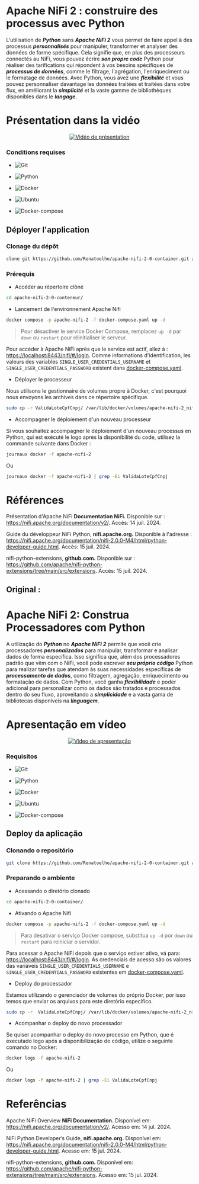 # Apache NiFi 2 : construire des processus avec Python


L'utilisation de ***Python*** sans ***Apache NiFi 2*** vous permet de faire appel à des processus ***personnalisés*** pour manipuler, transformer et analyser des données de forme spécifique. Cela signifie que, en plus des processeurs connectés au NiFi, vous pouvez écrire ***son propre code*** Python pour réaliser des tarifications qui répondent à vos besoins spécifiques de ***processus de données***, comme le filtrage, l'agrégation, l'enriqueciment ou le formatage de données. Avec Python, vous avez une ***flexibilité*** et vous pouvez personnaliser davantage les données traitées et traitées dans votre flux, en améliorant la ***simplicité*** et la vaste gamme de bibliothèques disponibles dans le ***langage***.


<!--
https://www.youtube.com/@renato-coelho
-->

# Présentation dans la vidéo

<p align="center">
 <a href="https://youtu.be/ZfvkObb7Fhw" target="_blank"><img src="thumbnail/Apache-Nifi-Python.png" alt="Vidéo de présentation"></a>
</p>


### Conditions requises

+ ![Git](https://img.shields.io/badge/Git-2.25.1%2B-E3E3E3)

+ ![Python](https://img.shields.io/badge/Python-3.9%2B-E3E3E3)

+ ![Docker](https://img.shields.io/badge/Docker-23.0.3-E3E3E3)

+ ![Ubuntu](https://img.shields.io/badge/Ubuntu-20.04-E3E3E3)

+ ![Docker-compose](https://img.shields.io/badge/Docker--compose-1.25.0-E3E3E3)


## Déployer l'application


### Clonage du dépôt

```bash
clone git https://github.com/Renatoelho/apache-nifi-2-0-container.git apache-nifi-2-0-container
```


### Prérequis 

+ Accéder au répertoire clôné
```bash
cd apache-nifi-2-0-conteneur/
```

+ Lancement de l'environnement Apache Nifi
```bash
docker compose -p apache-nifi-2 -f docker-compose.yaml up -d
```

> Pour désactiver le service Docker Compose, remplacez ```up -d``` par ```down``` ou ```restart``` pour réinitialiser le serveur.

Pour accéder à Apache NiFi après que le service est actif, allez à : [https://localhost:8443/nifi/#/login](https://localhost:8443/nifi/#/login). Comme informations d'identification, les valeurs des variables ```SINGLE_USER_CREDENTIALS_USERNAME``` et ```SINGLE_USER_CREDENTIALS_PASSWORD``` existent dans [docker-compose.yaml](docker-compose.yaml).

+ Déployer le processeur

Nous utilisons le gestionnaire de volumes propre à Docker, c'est pourquoi nous envoyons les archives dans ce répertoire spécifique.

```bash
sudo cp -r ValidaLoteCpfCnpj/ /var/lib/docker/volumes/apache-nifi-2_nifi-python/_data
```

+ Accompagner le déploiement d'un nouveau processeur

Si vous souhaitez accompagner le déploiement d'un nouveau processus en Python, qui est exécuté le logo après la disponibilité du code, utilisez la commande suivante dans Docker :

```bash
journaux docker -f apache-nifi-2
```

Ou

```bash
journaux docker -f apache-nifi-2 | grep -Ei ValidaLoteCpfCnpj
```

# Références

Présentation d'Apache NiFi **Documentation NiFi.** Disponible sur : <https://nifi.apache.org/documentation/v2/>. Accès: 14 juil. 2024.

Guide du développeur NiFi Python, **nifi.apache.org.** Disponible à l'adresse : <https://nifi.apache.org/documentation/nifi-2.0.0-M4/html/python-developer-guide.html>. Accès: 15 juil. 2024.

nifi-python-extensions, **github.com.** Disponible sur : <https://github.com/apache/nifi-python-extensions/tree/main/src/extensions>. Accès: 15 juil. 2024.


## Original : 


# Apache NiFi 2: Construa Processadores com Python


A utilização do ***Python*** no ***Apache NiFi 2*** permite que você crie processadores ***personalizados*** para manipular, transformar e analisar dados de forma específica. Isso significa que, além dos processadores padrão que vêm com o NiFi, você pode escrever ***seu próprio código*** Python para realizar tarefas que atendam às suas necessidades específicas de ***processamento de dados***, como filtragem, agregação, enriquecimento ou formatação de dados. Com Python, você ganha ***flexibilidade*** e poder adicional para personalizar como os dados são tratados e processados dentro do seu fluxo, aproveitando a ***simplicidade*** e a vasta gama de bibliotecas disponíveis na ***linguagem***.


<!--
https://www.youtube.com/@renato-coelho
-->

# Apresentação em vídeo

<p align="center">
  <a href="https://youtu.be/ZfvkObb7Fhw" target="_blank"><img src="thumbnail/Apache-Nifi-Python.png" alt="Vídeo de apresentação"></a>
</p>


### Requisitos

+ ![Git](https://img.shields.io/badge/Git-2.25.1%2B-E3E3E3)

+ ![Python](https://img.shields.io/badge/Python-3.9%2B-E3E3E3)

+ ![Docker](https://img.shields.io/badge/Docker-23.0.3-E3E3E3)

+ ![Ubuntu](https://img.shields.io/badge/Ubuntu-20.04-E3E3E3)

+ ![Docker-compose](https://img.shields.io/badge/Docker--compose-1.25.0-E3E3E3)


## Deploy da aplicação


### Clonando o repositório

```bash
git clone https://github.com/Renatoelho/apache-nifi-2-0-container.git apache-nifi-2-0-container
```


### Preparando o ambiente

+ Acessando o diretório clonado
```bash
cd apache-nifi-2-0-container/
```

+ Ativando o Apache Nifi
```bash
docker compose -p apache-nifi-2 -f docker-compose.yaml up -d
```

> Para desativar o serviço Docker compose, substitua ```up -d``` por ```down``` ou ```restart``` para reiniciar o servidor.

Para acessar o Apache NiFi depois que o serviço estiver ativo, vá para: [https://localhost:8443/nifi/#/login](https://localhost:8443/nifi/#/login). As credenciais de acesso são os valores das variáveis ```SINGLE_USER_CREDENTIALS_USERNAME``` e ```SINGLE_USER_CREDENTIALS_PASSWORD``` existentes em [docker-compose.yaml](docker-compose.yaml).

+ Deploy do processador

Estamos utilizando o gerenciador de volumes do próprio Docker, por isso temos que enviar os arquivos para este diretório específico.

```bash
sudo cp -r  ValidaLoteCpfCnpj/ /var/lib/docker/volumes/apache-nifi-2_nifi-python/_data
```

+ Acompanhar o deploy do novo processador

Se quiser acompanhar o deploy do novo processo em Python, que é executado logo após a disponibilização do código, utilize o seguinte comando no Docker:

```bash
docker logs -f apache-nifi-2
```

Ou

```bash
docker logs -f apache-nifi-2 | grep -Ei ValidaLoteCpfCnpj
```

# Referências

Apache NiFi Overview **NiFi Documentation.** Disponível em: <https://nifi.apache.org/documentation/v2/>. Acesso em: 14 jul. 2024.

NiFi Python Developer’s Guide, **nifi.apache.org.** Disponível em: <https://nifi.apache.org/documentation/nifi-2.0.0-M4/html/python-developer-guide.html>. Acesso em: 15 jul. 2024.

nifi-python-extensions, **github.com.** Disponível em: <https://github.com/apache/nifi-python-extensions/tree/main/src/extensions>. Acesso em: 15 jul. 2024.

